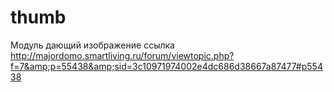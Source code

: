 # thumb
Модуль дающий изображение ссылка http://majordomo.smartliving.ru/forum/viewtopic.php?f=7&amp;p=55438&amp;sid=3c10971974002e4dc686d38667a87477#p55438
